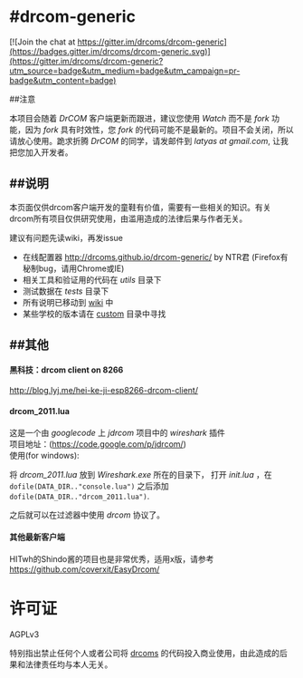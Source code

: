 #drcom-generic
===========
[![Join the chat at https://gitter.im/drcoms/drcom-generic](https://badges.gitter.im/drcoms/drcom-generic.svg)](https://gitter.im/drcoms/drcom-generic?utm_source=badge&utm_medium=badge&utm_campaign=pr-badge&utm_content=badge)

##注意

本项目会随着 *DrCOM* 客户端更新而跟进，建议您使用 *Watch* 而不是 *fork* 功能，因为 *fork* 具有时效性，您 *fork* 的代码可能不是最新的。项目不会关闭，所以请放心使用。跪求折腾 *DrCOM* 的同学，请发邮件到 *latyas at gmail.com*, 让我把您加入开发者。

##说明
------------
本页面仅供drcom客户端开发的童鞋有价值，需要有一些相关的知识。有关drcom所有项目仅供研究使用，由滥用造成的法律后果与作者无关。

建议有问题先读wiki，再发issue

* 在线配置器 http://drcoms.github.io/drcom-generic/ by NTR君 (Firefox有秘制bug，请用Chrome或IE)
* 相关工具和验证用的代码在 *utils* 目录下
* 测试数据在 *tests* 目录下
* 所有说明已移动到 [wiki](https://github.com/drcoms/generic/wiki) 中
* 某些学校的版本请在 [custom](https://github.com/drcoms/drcom-generic/tree/master/custom) 目录中寻找

##其他
-------------------
#### 黑科技：drcom client on 8266
<http://blog.lyj.me/hei-ke-ji-esp8266-drcom-client/>

#### drcom_2011.lua
这是一个由 *googlecode* 上 *jdrcom* 项目中的 *wireshark* 插件 <br>
项目地址：(https://code.google.com/p/jdrcom/) <br>
使用(for windows):

将 *drcom_2011.lua* 放到 *Wireshark.exe* 所在的目录下， 打开 *init.lua* ，在 `dofile(DATA_DIR.."console.lua")` 之后添加 `dofile(DATA_DIR.."drcom_2011.lua")`.

之后就可以在过滤器中使用 *drcom* 协议了。

#### 其他最新客户端
HITwh的Shindo酱的项目也是非常优秀，适用x版，请参考 <br>
https://github.com/coverxit/EasyDrcom/

# 许可证

AGPLv3

特别指出禁止任何个人或者公司将 [drcoms](http://github.com/drcoms/) 的代码投入商业使用，由此造成的后果和法律责任均与本人无关。 


